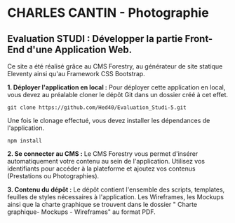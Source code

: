 # CHARLES CANTIN - Photographie

## Evaluation STUDI : Développer la partie Front-End d'une Application Web.

Ce site a été réalisé grâce au CMS Forestry, au générateur de site statique Eleventy ainsi qu'au Framework CSS Bootstrap.

**1. Déployer l'application en local :**
Pour déployer cette application en local, vous devez au préalable cloner le dépôt Git dans un dossier créé à cet effet.

    git clone https://github.com/Hed40/Evaluation_Studi-5.git

Une fois le clonage effectué, vous devez installer les dépendances de l'application.

    npm install

 **2. Se connecter au CMS :**
 Le CMS Forestry vous permet d'insérer automatiquement votre contenu au sein de l'application. Utilisez vos identifiants pour accéder à la plateforme et ajoutez vos contenus (Prestations ou Photographies).
 
 **3. Contenu du dépôt :**
 Le dépôt contient l'ensemble des scripts, templates, feuilles de styles nécessaires à l'application. Les Wireframes, les Mockups ainsi que la charte graphique se trouvent dans le dossier " Charte graphique- Mockups - Wireframes" au format PDF.
